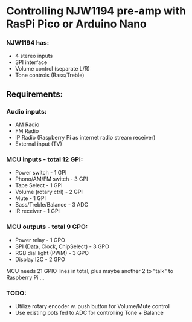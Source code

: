 # Controlling NJW1194 pre-amp with RasPi Pico or Arduino Nano

### NJW1194 has:
- 4 stereo inputs
- SPI interface
- Volume control (separate L/R)
- Tone controls (Bass/Treble)

## Requirements:

### Audio inputs:
- AM Radio
- FM Radio
- IP Radio (Raspberry Pi as internet radio stream receiver)
- External input (TV)

### MCU inputs - total 12 GPI:
- Power switch - 1 GPI
- Phono/AM/FM switch - 3 GPI
- Tape Select - 1 GPI
- Volume (rotary ctrl) - 2 GPI
- Mute - 1 GPI
- Bass/Treble/Balance - 3 ADC
- IR receiver - 1 GPI

### MCU outputs - total 9 GPO:
- Power relay - 1 GPO
- SPI (Data, Clock, ChipSelect) - 3 GPO
- RGB dial light (PWM) - 3 GPO
- Display I2C - 2 GPO

MCU needs 21 GPIO lines in total, plus maybe another 2 to "talk" to Raspberry Pi ...

### TODO:

- Utilize rotary encoder w. push button for Volume/Mute control
- Use existing pots fed to ADC for controlling Tone + Balance

